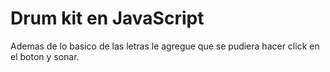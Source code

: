 # Drum kit en JavaScript

Ademas de lo basico de las letras le agregue que se pudiera hacer click en el boton y sonar.

